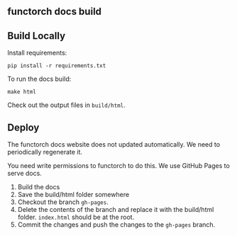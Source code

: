 functorch docs build
--------------------

## Build Locally

Install requirements:
```
pip install -r requirements.txt
```

To run the docs build:
```
make html
```

Check out the output files in `build/html`.

## Deploy

The functorch docs website does not updated automatically. We need to periodically regenerate it.

You need write permissions to functorch to do this. We use GitHub Pages to serve docs.

1. Build the docs
2. Save the build/html folder somewhere
3. Checkout the branch `gh-pages`.
4. Delete the contents of the branch and replace it with the build/html folder. `index.html` should be at the root.
5. Commit the changes and push the changes to the `gh-pages` branch.
